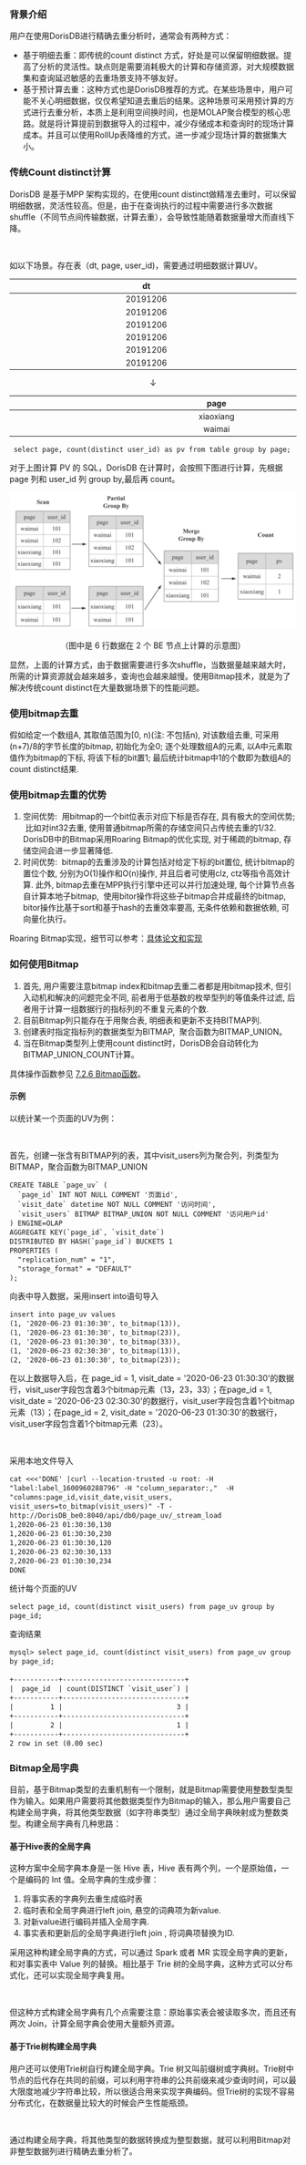 ### 背景介绍

用户在使用DorisDB进行精确去重分析时，通常会有两种方式：

*   基于明细去重：即传统的count distinct 方式，好处是可以保留明细数据。提高了分析的灵活性。缺点则是需要消耗极大的计算和存储资源，对大规模数据集和查询延迟敏感的去重场景支持不够友好。
*   基于预计算去重：这种方式也是DorisDB推荐的方式。在某些场景中，用户可能不关心明细数据，仅仅希望知道去重后的结果。这种场景可采用预计算的方式进行去重分析，本质上是利用空间换时间，也是MOLAP聚合模型的核心思路。就是将计算提前到数据导入的过程中，减少存储成本和查询时的现场计算成本。并且可以使用RollUp表降维的方式，进一步减少现场计算的数据集大小。

### 传统Count distinct计算

DorisDB 是基于MPP 架构实现的，在使用count distinct做精准去重时，可以保留明细数据，灵活性较高。但是，由于在查询执行的过程中需要进行多次数据shuffle（不同节点间传输数据，计算去重），会导致性能随着数据量增大而直线下降。

  <br>

如以下场景。存在表（dt, page, user_id)，需要通过明细数据计算UV。

|  dt   |   page  | user_id |
| :---: | :---: | :---:|
|   <div style="width: 350pt">20191206  |   <div style="width: 350pt">xiaoxiang  | <div style="width: 350pt">101 |
|   20191206  |   waimai  | 101 |
|   20191206  |   xiaoxiang  | 101 |
|   20191206  |   waimai  | 101 |
|   20191206  |   xiaoxiang  | 101 |
|   20191206  |   waimai  | 101 |

<center>&#8595;</center>

|  page   |   pv  |
| :---: | :---: |
|   <div style="width: 535pt">xiaoxiang  |  <div style="width: 535pt">1   | 
|   waimai  |   2  | 

```
 select page, count(distinct user_id) as pv from table group by page;
```

  
对于上图计算 PV 的 SQL，DorisDB 在计算时，会按照下图进行计算，先根据 page 列和 user_id 列 group by,最后再 count。

![](../assets/6.1.2-2.png)

<center>（图中是 6 行数据在 2 个 BE 节点上计算的示意图）</center>

  

显然，上面的计算方式，由于数据需要进行多次shuffle，当数据量越来越大时，所需的计算资源就会越来越多，查询也会越来越慢。使用Bitmap技术，就是为了解决传统count distinct在大量数据场景下的性能问题。

  

### 使用bitmap去重

假如给定一个数组A, 其取值范围为[0, n)(注: 不包括n), 对该数组去重, 可采用(n+7)/8的字节长度的bitmap, 初始化为全0; 逐个处理数组A的元素, 以A中元素取值作为bitmap的下标, 将该下标的bit置1; 最后统计bitmap中1的个数即为数组A的count distinct结果.

  

### 使用bitmap去重的优势

1.  空间优势:  用bitmap的一个bit位表示对应下标是否存在, 具有极大的空间优势;  比如对int32去重, 使用普通bitmap所需的存储空间只占传统去重的1/32.  DorisDB中的Bitmap采用Roaring Bitmap的优化实现, 对于稀疏的bitmap, 存储空间会进一步显著降低.
2.  时间优势:  bitmap的去重涉及的计算包括对给定下标的bit置位, 统计bitmap的置位个数, 分别为O(1)操作和O(n)操作, 并且后者可使用clz, ctz等指令高效计算. 此外, bitmap去重在MPP执行引擎中还可以并行加速处理, 每个计算节点各自计算本地子bitmap,  使用bitor操作将这些子bitmap合并成最终的bitmap, bitor操作比基于sort和基于hash的去重效率要高, 无条件依赖和数据依赖, 可向量化执行。

  

Roaring Bitmap实现，细节可以参考：[具体论文和实现](https://github.com/RoaringBitmap/RoaringBitmap)

### 如何使用Bitmap

1.  首先, 用户需要注意bitmap index和bitmap去重二者都是用bitmap技术, 但引入动机和解决的问题完全不同, 前者用于低基数的枚举型列的等值条件过滤, 后者用于计算一组数据行的指标列的不重复元素的个数.
2.  目前Bitmap列只能存在于用聚合表, 明细表和更新不支持BITMAP列.
3.  创建表时指定指标列的数据类型为BITMAP,  聚合函数为BITMAP\_UNION。
4.  当在Bitmap类型列上使用count distinct时，DorisDB会自动转化为BITMAP\_UNION\_COUNT计算。

  

具体操作函数参见 [7.2.6 Bitmap函数](7.2.6Bitmap函数.md)。

#### 示例

以统计某一个页面的UV为例：

  <br>

首先，创建一张含有BITMAP列的表，其中visit_users列为聚合列，列类型为BITMAP，聚合函数为BITMAP_UNION

~~~
CREATE TABLE `page_uv` (
  `page_id` INT NOT NULL COMMENT '页面id',
  `visit_date` datetime NOT NULL COMMENT '访问时间',
  `visit_users` BITMAP BITMAP_UNION NOT NULL COMMENT '访问用户id'
) ENGINE=OLAP
AGGREGATE KEY(`page_id`, `visit_date`)
DISTRIBUTED BY HASH(`page_id`) BUCKETS 1
PROPERTIES (
  "replication_num" = "1",
  "storage_format" = "DEFAULT"
);
~~~

  

向表中导入数据，采用insert into语句导入

~~~
insert into page_uv values 
(1, '2020-06-23 01:30:30', to_bitmap(13)),
(1, '2020-06-23 01:30:30', to_bitmap(23)),
(1, '2020-06-23 01:30:30', to_bitmap(33)),
(1, '2020-06-23 02:30:30', to_bitmap(13)),
(2, '2020-06-23 01:30:30', to_bitmap(23));
~~~

在以上数据导入后，在 page_id = 1, visit_date = '2020-06-23 01:30:30'的数据行，visit_user字段包含着3个bitmap元素（13，23，33）；在page_id = 1, visit_date = '2020-06-23 02:30:30'的数据行，visit_user字段包含着1个bitmap元素（13）；在page_id = 2, visit_date = '2020-06-23 01:30:30'的数据行，visit_user字段包含着1个bitmap元素（23）。

  <br>

采用本地文件导入

~~~
cat <<<'DONE' |curl --location-trusted -u root: -H "label:label_1600960288796" -H "column_separator:,"  -H "columns:page_id,visit_date,visit_users, visit_users=to_bitmap(visit_users)" -T - http://DorisDB_be0:8040/api/db0/page_uv/_stream_load
1,2020-06-23 01:30:30,130
1,2020-06-23 01:30:30,230
1,2020-06-23 01:30:30,120
1,2020-06-23 02:30:30,133
2,2020-06-23 01:30:30,234
DONE
~~~

统计每个页面的UV

~~~
select page_id, count(distinct visit_users) from page_uv group by page_id;
~~~

查询结果

~~~
mysql> select page_id, count(distinct visit_users) from page_uv group by page_id;

+-----------+------------------------------+
|  page_id  | count(DISTINCT `visit_user`) |
+-----------+------------------------------+
|         1 |                            3 |
+-----------+------------------------------+
|         2 |                            1 |
+-----------+------------------------------+
2 row in set (0.00 sec)
~~~

### Bitmap全局字典

目前，基于Bitmap类型的去重机制有一个限制，就是Bitmap需要使用整数型类型作为输入。如果用户需要将其他数据类型作为Bitmap的输入，那么用户需要自己构建全局字典，将其他类型数据（如字符串类型）通过全局字典映射成为整数类型。构建全局字典有几种思路：

#### 基于Hive表的全局字典

这种方案中全局字典本身是一张 Hive 表，Hive 表有两个列，一个是原始值，一个是编码的 Int 值。全局字典的生成步骤：

1.  将事实表的字典列去重生成临时表
2.  临时表和全局字典进行left join, 悬空的词典项为新value.
3.  对新value进行编码并插入全局字典.
4.  事实表和更新后的全局字典进行left join , 将词典项替换为ID.

  

采用这种构建全局字典的方式，可以通过 Spark 或者 MR 实现全局字典的更新，和对事实表中 Value 列的替换。相比基于 Trie 树的全局字典，这种方式可以分布式化，还可以实现全局字典复用。

  <br>

但这种方式构建全局字典有几个点需要注意：原始事实表会被读取多次，而且还有两次 Join，计算全局字典会使用大量额外资源。

#### 基于Trie树构建全局字典

用户还可以使用Trie树自行构建全局字典。Trie 树又叫前缀树或字典树。Trie树中节点的后代存在共同的前缀，可以利用字符串的公共前缀来减少查询时间，可以最大限度地减少字符串比较，所以很适合用来实现字典编码。但Trie树的实现不容易分布式化，在数据量比较大的时候会产生性能瓶颈。

  <br>

通过构建全局字典，将其他类型的数据转换成为整型数据，就可以利用Bitmap对非整型数据列进行精确去重分析了。
